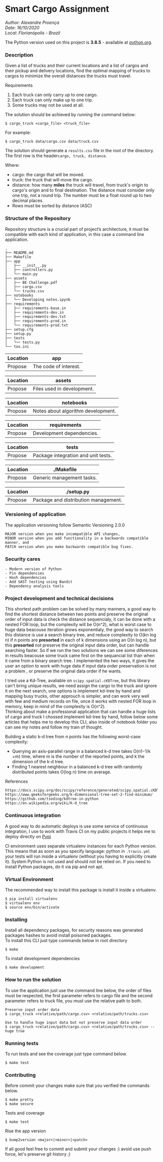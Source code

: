 # Smart Cargo Assignment

_Author: Alexandre Proença_ \
_Date: 16/10/2020_ \
_Local: Florianópolis - Brazil_ 

The Python version used on this project is **3.8.5** - available at [python.org](https://www.python.org/downloads/release/python-385/).

### Description

Given a list of trucks and their current locations and a list of cargos and their pickup and delivery locations, ​​find the optimal mapping of trucks to cargos to minimize the overall distances the trucks must travel​​.

Requirements
1. Each truck can only carry up to one cargo.
2. Each truck can only make up to one trip.
3. Some trucks may not be used at all.

The solution should be achieved by running the command below:
   
    $ cargo_truck ​<​cargo_file​>​ ​<​truck_file​>
For example:
    
    $ cargo_truck data/cargo.csv data/truck.csv

The solution should generate a ​`results.csv`​ file in the root of the directory. The first row is the header ​`cargo, truck, distance`​.

Where:
- cargo: the cargo that will be moved.
- truck: the truck that will move the cargo.
- distance: how many **​miles​** the truck will travel, from truck's origin to cargo's origin and to final destination. The distance must consider only one trip, not a round trip. The number must be a float round up to two decimal places.
- Rows must be sorted by distance (ASC)


### Structure of the Repository
Repository structure is a crucial part of project’s architecture, it must be compatible with each kind of application, in this case
a command line application.

    .
    ├── README.md
    ├── Makefile
    ├── app
    │   ├── __init__.py
    │   ├── controllers.py
    │   └── main.py
    ├── assets
    │   ├── BE Challenge.pdf
    │   ├── cargo.csv
    │   └── trucks.csv
    ├── notebooks
    │   └── Developing notes.ipynb
    ├── requirements
    │   ├── requirements-base.in
    │   ├── requirements-dev.in
    │   ├── requirements-dev.txt
    │   ├── requirements-prod.in
    │   └── requirements-prod.txt
    ├── setup.cfg
    ├── setup.py
    ├── tests
    │   └── tests.py
    └── tox.ini


| Location|app|
|----------|-------------|
| Propose |The code of interest. | 

| Location |assets|
|----------|:-----:|
| Propose |Files used in development. |

| Location|notebooks|
|--------|:--------:|
| Propose|Notes about algorithm development.| 
 
| Location |requirements|
|----------|:-------------:|
| Propose|Development dependencies.| 

| Location|tests|
|---------|:-----:|
| Propose|Package integration and unit tests.| 

| Location|./Makefile|
|---------|:-----:|
| Propose|Generic management tasks.| 

| Location|./setup.py|
|---------|:-----:|
| Propose|Package and distribution management.| 

### Versioning of application
The application versioning follow Semantic Versioning 2.0.0

    MAJOR version when you make incompatible API changes,
    MINOR version when you add functionality in a backwards compatible manner, and
    PATCH version when you make backwards compatible bug fixes.

### Security cares
    - Modern version of Python
    - Pin dependencies
    - Hash dependencies
    - Add SAST testing using Bandit
    - Dependency analysis tools

### Project development and technical decisions
This shortest path problem can be solved by many manners, a good way to find the shortest distance between two points and preserve the 
original order of input data is check the distance sequencialy, it can be done with a nested FOR loop, but the complexity will be O(n^2),
what is worst case to huge data beacouse iteration grows exponentialy, the good way to search this distance is use a search binary tree, and reduce
complexity to O(kn log n) if n points are **presorted** in each of k dimensions using an O(n log n), but this **presorted** not preserve the
original input data order, but can handle searching faster. So if we run the two solutions we can see some diferences in results beacouse 
some truck came first on the sequancial list than when it came from a binary search tree.
I implemented the two ways, it gives the user an option to work with huge data if input data order preservation is not a problem
, or preserve the original data order if he wants.

I tried use a Kd-Tree, avaliable on `scipy.spatial.cKDTree`, but this library can't bring unique results, we need assign the cargo to the truck and ignore it on the next search, one options is implement kd-tree by hand and mapping busy trucks, other approuch is simpler, and 
can work very well with few and medium records on file, once it works with nested FOR loop in memory, keep in mind of the complexity is O(n^2).\
Thinking about make a professional application that can handle a huge lists of cargo and truck I chossed implement kd-tree by hand, follow below some articles 
that helps me to develop this CLI, also inside of notebook folder you can see my notes and follow my train of thought. 

Building a static k-d tree from n points has the following worst-case complexity:

- Querying an axis-parallel range in a balanced k-d tree takes O(n1−1/k +m) time, where m is the number of the reported points, and k the dimension of the k-d tree.
- Finding 1 nearest neighbour in a balanced k-d tree with randomly distributed points takes O(log n) time on average.

References 

    https://docs.scipy.org/doc/scipy/reference/generated/scipy.spatial.cKDTree.html
    https://www.geeksforgeeks.org/k-dimensional-tree-set-2-find-minimum/
    https://github.com/tsoding/kdtree-in-python
    https://en.wikipedia.org/wiki/K-d_tree



### Continuous integration
A good way to do automatic deploys is use some service of continuous integration,
I use to work with Travis CI on my public projects it helps me to deploy directly on [Pypi](https://pypi.org/)

CI environment uses separate virtualenv instances for each Python version.
 This means that as soon as you specify language: python in `.travis.yml` your tests will 
 run inside a virtualenv (without you having to explicitly create it). System Python is not 
 used and should not be relied on. If you need to install Python packages, do it via pip and 
 not apt.


### Virtual Environment
The recommended way to install this package is install it inside a virtualenv.

    $ pip install virtualenv
    $ virtualenv env
    $ source env/bin/activate


### Installing
Install all dependency packages, for security reasons was generated packages hashes to avoid install poisoned packages.\
To install this CLI just type commands below in root directory

    $ make

To install development dependencies

    $ make development
 
### How to run the solution
To use the application just use the command line below, the order of files must be respected, the first parameter refers to cargo file and the second parameter refers to truck file, you must use the relative path to both.    
    
    Preserve input order data
    $ cargo_truck <relative/path/cargo.csv> <relative/path/trucks.csv>

    Use to handle huge input data but not preserve input data order 
    $ cargo_truck <relative/path/cargo.csv> <relative/path/trucks.csv> --huge true

### Running tests
To run tests and see the coverage just type command below.

    $ make test

### Contributing
Before commit your changes make sure that you verified the commands below.

    $ make pretty
    $ make secure

Tests and coverage

    $ make test

Rise the app version

    $ bump2version <major>|<minor>|<patch>


If all good feel free to commit and submit your changes :) avoid use push force, let's preserve git history ;)
